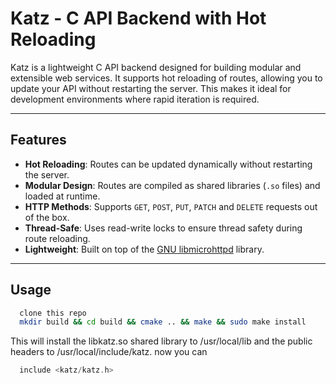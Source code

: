 # Katz - C API Backend with Hot Reloading

Katz is a lightweight C API backend designed for building modular and extensible web services. It supports hot reloading of routes, allowing you to update your API without restarting the server. This makes it ideal for development environments where rapid iteration is required.

---

## Features

- **Hot Reloading**: Routes can be updated dynamically without restarting the server.
- **Modular Design**: Routes are compiled as shared libraries (`.so` files) and loaded at runtime.
- **HTTP Methods**: Supports `GET`, `POST`, `PUT`, `PATCH` and `DELETE` requests out of the box.
- **Thread-Safe**: Uses read-write locks to ensure thread safety during route reloading.
- **Lightweight**: Built on top of the [GNU libmicrohttpd](https://www.gnu.org/software/libmicrohttpd/) library.

---

## Usage

```bash
  clone this repo
  mkdir build && cd build && cmake .. && make && sudo make install
```
This will install the libkatz.so shared library to /usr/local/lib and the public headers to /usr/local/include/katz.
now you can </br>
```c
  include <katz/katz.h>
```